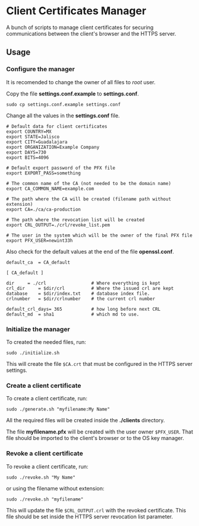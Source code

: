 # Client Certificates Manager
A bunch of scripts to manage client certificates for securing communications between the client's browser and the HTTPS server.

## Usage
### Configure the manager

It is recomended to change the owner of all files to _root_ user.

Copy the file **settings.conf.example** to **settings.conf**.

```
sudo cp settings.conf.example settings.conf
```

Change all the values in the **settings.conf** file.

```
# Default data for client certificates
export COUNTRY=MX
export STATE=Jalisco
export CITY=Guadalajara
export ORGANIZATION=Example Company
export DAYS=730
export BITS=4096

# Default export password of the PFX file
export EXPORT_PASS=something

# The common name of the CA (not needed to be the domain name)
export CA_COMMON_NAME=example.com

# The path where the CA will be created (filename path without extension)
export CA=./ca/ca-production

# The path where the revocation list will be created
export CRL_OUTPUT=./crl/revoke_list.pem

# The user in the system which will be the owner of the final PFX file
export PFX_USER=newint33h
```

Also check for the default values at the end of the file **openssl.conf**.

```
default_ca	= CA_default

[ CA_default ]

dir		= ./crl			        # Where everything is kept
crl_dir		= $dir/crl		    # Where the issued crl are kept
database	= $dir/index.txt	# database index file.
crlnumber	= $dir/crlnumber	# the current crl number

default_crl_days= 365			# how long before next CRL
default_md	= sha1			    # which md to use.

```

### Initialize the manager

To created the needed files, run:

```
sudo ./initialize.sh
```

This will create the file ```$CA.crt``` that must be configured in the HTTPS server settings.

### Create a client certificate

To create a client certificate, run:

```
sudo ./generate.sh "myfilename:My Name"
```

All the required files will be created inside the __./clients__ directory.

The file __myfilename.pfx__ will be created with the user owner ```$PFX_USER```. That file should be imported to the client's browser or to the OS key manager.

### Revoke a client certificate

To revoke a client certificate, run:

```
sudo ./revoke.sh "My Name"
```

or using the filename without extension:

```
sudo ./revoke.sh "myfilename"
```

This will update the file ```$CRL_OUTPUT.crl``` with the revoked certificate. This file should be set inside the HTTPS server revocation list parameter.